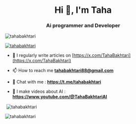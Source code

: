 <h1 align="center">Hi 👋, I'm Taha</h1>
<h3 align="center">Ai programmer and Developer</h3>

<p align="left"> <img src="https://komarev.com/ghpvc/?username=tahabakhtari&label=Profile%20views&color=0e75b6&style=flat" alt="tahabakhtari" /> </p>

<p align="left"> <a href="https://twitter.com/tahabakhtari" target="blank"><img src="https://img.shields.io/twitter/follow/tahabakhtari?logo=twitter&style=for-the-badge" alt="tahabakhtari" /></a> </p>

- 📝 I regularly write articles on [https://x.com/TahaBakhtari](https://x.com/TahaBakhtari)

- 📫 How to reach me **tahabakhtari88@gmail.com**
- 💬 Chat with me : **https://t.me/tahabakhtari**
- 🤖 I make videos about AI : **https://www.youtube.com/@TahaBakhtariAI**

<p>&nbsp;<img align="center" src="https://github-readme-stats.vercel.app/api?username=tahabakhtari&show_icons=true&locale=en" alt="tahabakhtari" /></p>

<p><img align="center" src="https://github-readme-streak-stats.herokuapp.com/?user=tahabakhtari&" alt="tahabakhtari" /></p>
